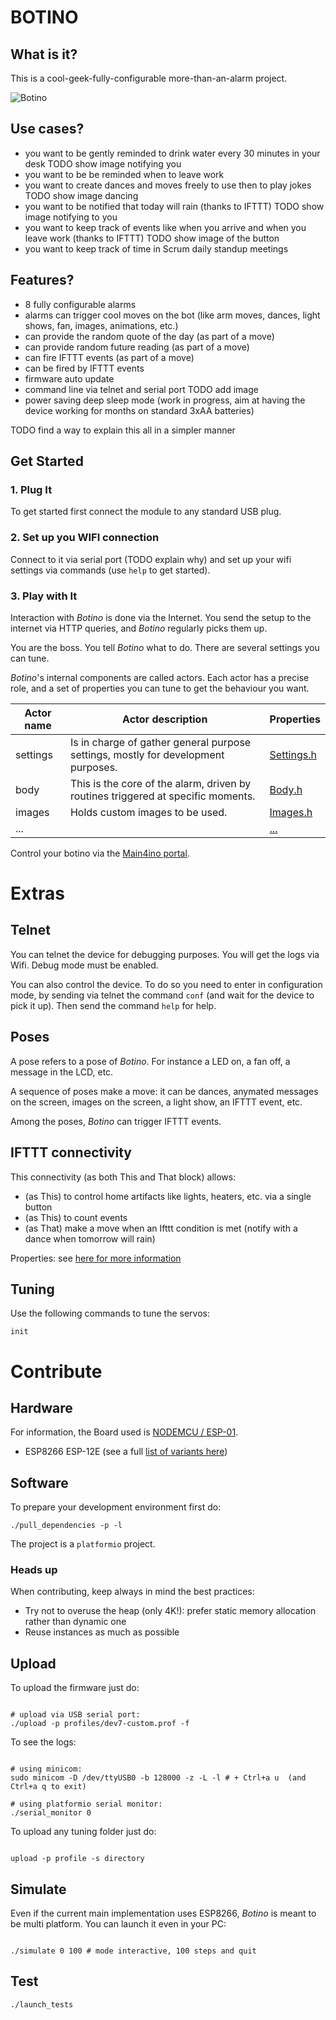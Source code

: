 # BOTINO

## What is it? 

This is a cool-geek-fully-configurable more-than-an-alarm project. 

![Botino](misc/images/botino-v0.jpg)

## Use cases?

- you want to be gently reminded to drink water every 30 minutes in your desk TODO show image notifying you
- you want to be be reminded when to leave work
- you want to create dances and moves freely to use then to play jokes TODO show image dancing
- you want to be notified that today will rain (thanks to IFTTT) TODO show image notifying to you
- you want to keep track of events like when you arrive and when you leave work (thanks to IFTTT) TODO show image of the button
- you want to keep track of time in Scrum daily standup meetings

## Features?

- 8 fully configurable alarms
- alarms can trigger cool moves on the bot (like arm moves, dances, light shows, fan, images, animations, etc.)
- can provide the random quote of the day (as part of a move)
- can provide random future reading (as part of a move)
- can fire IFTTT events (as part of a move)
- can be fired by IFTTT events
- firmware auto update
- command line via telnet and serial port TODO add image
- power saving deep sleep mode (work in progress, aim at having the device working for months on standard 3xAA batteries)

TODO find a way to explain this all in a simpler manner

## Get Started

### 1. Plug It

To get started first connect the module to any standard USB plug.

### 2. Set up you WIFI connection

Connect to it via serial port (TODO explain why) and set up your wifi settings via commands (use `help` to get started).

### 3. Play with It

Interaction with *Botino* is done via the Internet. You send the setup to the internet via HTTP queries, and *Botino* regularly picks them up. 

You are the boss. You tell *Botino* what to do. There are several settings you can tune. 

*Botino*'s internal components are called actors. Each actor has a precise role, and a set of properties
you can tune to get the behaviour you want.


| Actor name    | Actor description                                                                    | Properties                         |
| ------------- | ------------------------------------------------------------------------------------ | ---------------------------------- |
| settings      | Is in charge of gather general purpose settings, mostly for development purposes.    | [Settings.h](src/actors/Settings.h)|
| body          | This is the core of the alarm, driven by routines triggered at specific moments.     | [Body.h](src/actors/Body.h)        |
| images        | Holds custom images to be used.                                                      | [Images.h](src/actors/Images.h)    |
| ...           |                                                                                      | [...](src/actors/)                 |

Control your botino via the [Main4ino portal](http://martinenhome.com:6780).

# Extras

## Telnet

You can telnet the device for debugging purposes. You will get the logs via Wifi. Debug mode must be enabled.

You can also control the device. To do so you need to enter in configuration mode, by sending via telnet the command `conf` (and wait
for the device to pick it up). Then send the command `help` for help.

## Poses

A pose refers to a pose of *Botino*. For instance a LED on, a fan off, a message in the LCD, etc.

A sequence of poses make a move: it can be dances, anymated messages on the screen, images on the screen, a light show, 
an IFTTT event, etc.

Among the poses, *Botino* can trigger IFTTT events. 

## IFTTT connectivity

This connectivity (as both This and That block) allows:

- (as This) to control home artifacts like lights, heaters, etc. via a single button
- (as This) to count events
- (as That) make a move when an Ifttt condition is met (notify with a dance when tomorrow will rain)


Properties: see [here for more information](src/actors/Body.h)

## Tuning

Use the following commands to tune the servos: 

```
init
```

# Contribute

## Hardware

For information, the Board used is [NODEMCU / ESP-01](http://www.esp8266.com/wiki/doku.php?id=esp8266-module-family).

- ESP8266 ESP-12E (see a full [list of variants here](https://www.esp8266.com/wiki/doku.php?id=esp8266-module-family))


## Software

To prepare your development environment first do:

```
./pull_dependencies -p -l
```

The project is a `platformio` project.

### Heads up

When contributing, keep always in mind the best practices: 

- Try not to overuse the heap (only 4K!): prefer static memory allocation rather than dynamic one
- Reuse instances as much as possible

## Upload

To upload the firmware just do: 

```

# upload via USB serial port:
./upload -p profiles/dev7-custom.prof -f

```

To see the logs:

```

# using minicom:
sudo minicom -D /dev/ttyUSB0 -b 128000 -z -L -l # + Ctrl+a u  (and Ctrl+a q to exit)

# using platformio serial monitor:
./serial_monitor 0

```

To upload any tuning folder just do: 

```

upload -p profile -s directory

```

## Simulate

Even if the current main implementation uses ESP8266, *Botino* is meant to be multi platform. You can launch it even in your PC:

```

./simulate 0 100 # mode interactive, 100 steps and quit

```

## Test

```
./launch_tests
```


